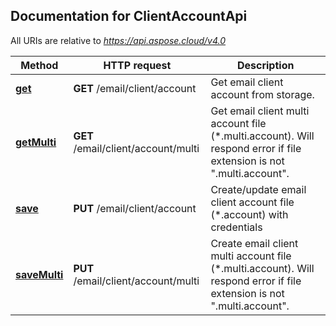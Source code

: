 ## Documentation for ClientAccountApi

All URIs are relative to *https://api.aspose.cloud/v4.0*

Method | HTTP request | Description
------ | ------------ | -----------
[**get**](ClientAccountApi.md#get) | **GET** /email/client/account | Get email client account from storage.             
[**getMulti**](ClientAccountApi.md#getMulti) | **GET** /email/client/account/multi | Get email client multi account file (*.multi.account). Will respond error if file extension is not \".multi.account\".             
[**save**](ClientAccountApi.md#save) | **PUT** /email/client/account | Create/update email client account file (*.account) with credentials             
[**saveMulti**](ClientAccountApi.md#saveMulti) | **PUT** /email/client/account/multi | Create email client multi account file (*.multi.account). Will respond error if file extension is not \".multi.account\".             

